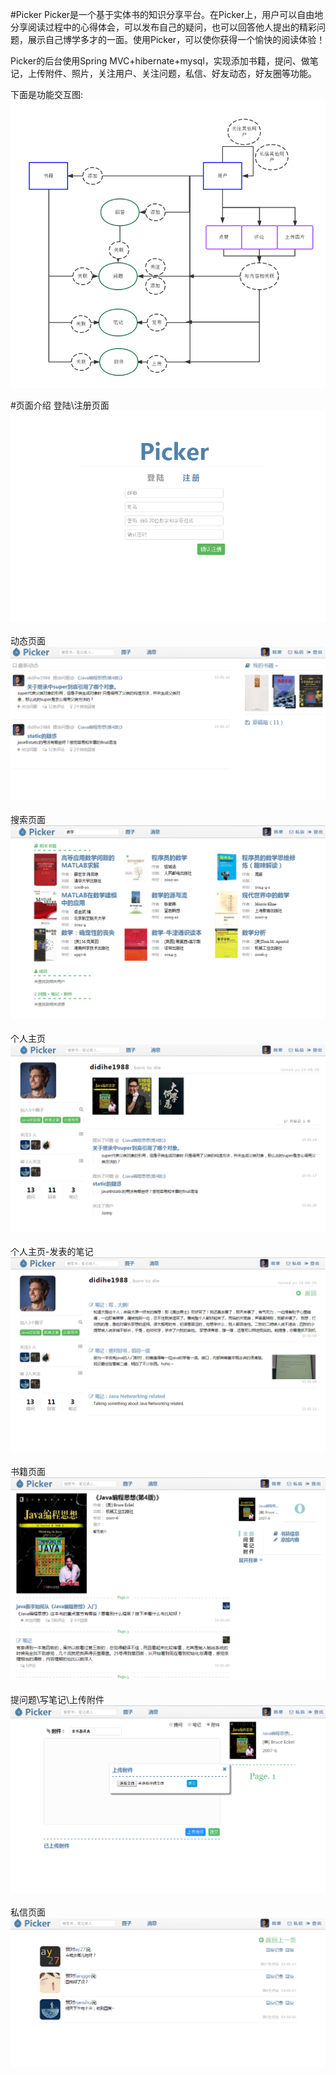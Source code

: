 ﻿#Picker
Picker是一个基于实体书的知识分享平台。在Picker上，用户可以自由地分享阅读过程中的心得体会，可以发布自己的疑问，也可以回答他人提出的精彩问题，展示自己博学多才的一面。使用Picker，可以使你获得一个愉快的阅读体验！<br>

Picker的后台使用Spring MVC+hibernate+mysql，实现添加书籍，提问、做笔记，上传附件、照片，关注用户、关注问题，私信、好友动态，好友圈等功能。<br>

下面是功能交互图:
<br>
![](https://github.com/didihe1988/Picker/raw/master/screenshot/function.png)

#页面介绍
登陆\注册页面
![](https://github.com/didihe1988/Picker/raw/master/screenshot/pages/login.png)
<br>
<br>
动态页面
![](https://github.com/didihe1988/Picker/raw/master/screenshot/pages/dynamic.png)
<br>
<br>
搜索页面
![](https://github.com/didihe1988/Picker/raw/master/screenshot/pages/search.png)
<br>
<br>
个人主页
![](https://github.com/didihe1988/Picker/raw/master/screenshot/pages/profile.png)
<br>
<br>
个人主页-发表的笔记
![](https://github.com/didihe1988/Picker/raw/master/screenshot/pages/profile_note.png)
<br>
<br>
书籍页面
![](https://github.com/didihe1988/Picker/raw/master/screenshot/pages/book.png)
<br>
<br>
提问题\写笔记\上传附件
![](https://github.com/didihe1988/Picker/raw/master/screenshot/pages/upload.png)
<br>
<br>
私信页面
![](https://github.com/didihe1988/Picker/raw/master/screenshot/pages/mail.png)
